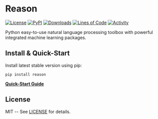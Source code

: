 # Reason

[![License](https://img.shields.io/pypi/l/reason.svg)](https://github.com/alisoltanirad/Reason/blob/main/LICENSE)
[![PyPI](https://img.shields.io/pypi/v/reason.svg)](https://pypi.org/project/reason/)
[![Downloads](https://pepy.tech/badge/reason)](https://pepy.tech/project/reason)
[![Lines of Code](https://sonarcloud.io/api/project_badges/measure?project=alisoltanirad_reason&metric=ncloc)](https://sonarcloud.io/dashboard?id=alisoltanirad_reason)
[![Activity](https://img.shields.io/github/last-commit/alisoltanirad/reason)](https://github.com/alisoltanirad/Reason/)

Python easy-to-use natural language processing toolbox with powerful integrated
machine learning packages.


## Install & Quick-Start

Install latest stable version using pip:
```
pip install reason
```

[**Quick-Start Guide**](https://python-reason.readthedocs.io/en/latest/#quick-start)


## License

MIT -- See [LICENSE](https://github.com/alisoltanirad/Reason/blob/main/LICENSE)
for details.
